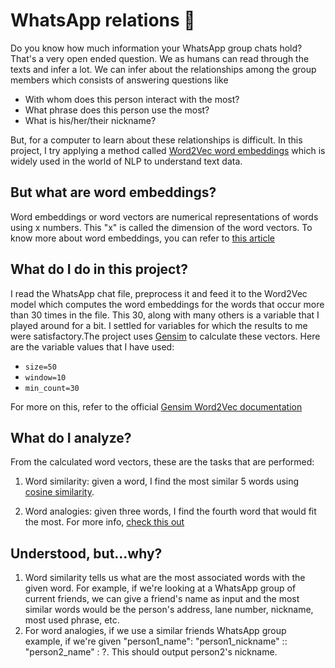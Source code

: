# WhatsApp relations 👫

Do you know how much information your WhatsApp group chats hold? That's a very open ended question. We as humans can read through the texts and infer a lot. We can infer about the relationships among the group members which consists of answering questions like

- With whom does this person interact with the most?
- What phrase does this person use the most?
- What is his/her/their nickname?

But, for a computer to learn about these relationships is difficult. In this project, I try applying a method called [Word2Vec word embeddings](https://arxiv.org/abs/1301.3781) which is widely used in the world of NLP to understand text data.

## But what are word embeddings?

Word embeddings or word vectors are numerical representations of words using x numbers. This "x" is called the dimension of the word vectors. To know more about word embeddings, you can refer to [this article](https://jalammar.github.io/illustrated-word2vec/)

## What do I do in this project?

I read the WhatsApp chat file, preprocess it and feed it to the Word2Vec model which computes the word embeddings for the words that occur more than 30 times in the file. This 30, along with many others is a variable that I played around for a bit. I settled for variables for which the results to me were satisfactory.The project uses [Gensim](https://radimrehurek.com/gensim/) to calculate these vectors. Here are the variable values that I have used:

- `size=50`
- `window=10`
- `min_count=30`

For more on this, refer to the official [Gensim Word2Vec documentation](https://radimrehurek.com/gensim/models/word2vec.html)

## What do I analyze?

From the calculated word vectors, these are the tasks that are performed:

1) Word similarity: given a word, I find the most similar 5 words using [cosine similarity](https://en.wikipedia.org/wiki/Cosine_similarity).

2) Word analogies: given three words, I find the fourth word that would fit the most. For more info, [check this out](https://examples.yourdictionary.com/analogy-ex.html)

## Understood, but...why?

1) Word similarity tells us what are the most associated words with the given word. For example, if we're looking at a WhatsApp group of current friends, we can give a friend's name as input and the most similar words would be the person's address, lane number, nickname, most used phrase, etc.
2) For word analogies, if we use a similar friends WhatsApp group example, if we're given "person1_name": "person1_nickname" :: "person2_name" : ?. This should output person2's nickname. 